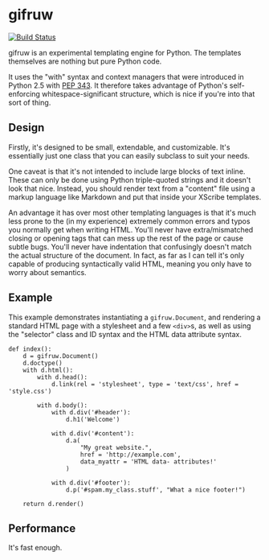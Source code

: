 # gifruw

[![Build Status](https://img.shields.io/travis/fletom/gifruw.svg)](https://travis-ci.org/fletom/gifruw)

gifruw is an experimental templating engine for Python. The templates themselves are nothing but pure Python code.

It uses the "with" syntax and context managers that were introduced in Python 2.5 with [PEP 343](http://www.python.org/dev/peps/pep-0343/). It therefore takes advantage of Python's self-enforcing whitespace-significant structure, which is nice if you're into that sort of thing.

## Design

Firstly, it's designed to be small, extendable, and customizable. It's essentially just one class that you can easily subclass to suit your needs.

One caveat is that it's not intended to include large blocks of text inline. These can only be done using Python triple-quoted strings and it doesn't look that nice. Instead, you should render text from a "content" file using a markup language like Markdown and put that inside your XScribe templates.

An advantage it has over most other templating languages is that it's much less prone to the (in my experience) extremely common errors and typos you normally get when writing HTML. You'll never have extra/mismatched closing or opening tags that can mess up the rest of the page or cause subtle bugs. You'll never have indentation that confusingly doesn't match the actual structure of the document. In fact, as far as I can tell it's only capable of producing syntactically valid HTML, meaning you only have to worry about semantics.

## Example

This example demonstrates instantiating a `gifruw.Document`, and rendering a standard HTML page with a stylesheet and a few `<div>`s, as well as using the "selector" class and ID syntax and the HTML data attribute syntax.

```
def index():
	d = gifruw.Document()
	d.doctype()
	with d.html():
		with d.head():
			d.link(rel = 'stylesheet', type = 'text/css', href = 'style.css')
		
		with d.body():
			with d.div('#header'):
				d.h1('Welcome')
			
			with d.div('#content'):
				d.a(
					"My great website.",
					href = 'http://example.com',
					data_myattr = 'HTML data- attributes!'
				)
			
			with d.div('#footer'):
				d.p('#spam.my_class.stuff', "What a nice footer!")
	
	return d.render()
```


## Performance

It's fast enough.